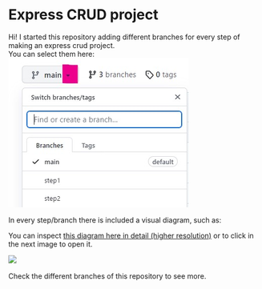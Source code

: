 <h1>Express CRUD project</h1>
Hi!
I started this repository adding different branches for every step of making an express crud project.<br>
You can select them here:<br>
<img src="https://raw.githubusercontent.com/javideas/express-crud/main/GuidBranches.jpg"><br>

In every step/branch there is included a visual diagram, such as: <br>

You can inspect <a href="https://docs.google.com/drawings/d/1b9lUdwNBt1LtKEkkRXBl2uXsCa7YH4kK1ktSBiGpCt0/edit?usp=sharing">this diagram here in detail (higher resolution)</a> or to click in the next image to open it.

<img src="https://docs.google.com/drawings/d/e/2PACX-1vTopsoLbtrRQpLXw-Pnw9Q_sWQF-YK2DgpTCkyyYtHcPL1JT9VZd7D5YWQz8v0caxUsyqqQxAJQh_4w/pub?w=5700&amp;h=2580">

Check the different branches of this repository to see more.
